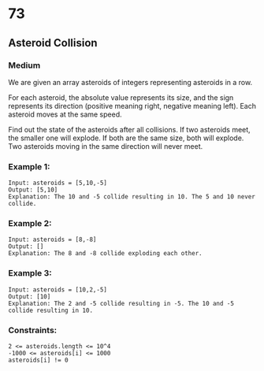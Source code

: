 # 73
## Asteroid Collision
### Medium

We are given an array asteroids of integers representing asteroids in a row.

For each asteroid, the absolute value represents its size, and the sign represents its direction (positive meaning right, negative meaning left). Each asteroid moves at the same speed.

Find out the state of the asteroids after all collisions. If two asteroids meet, the smaller one will explode. If both are the same size, both will explode. Two asteroids moving in the same direction will never meet. 

### Example 1:

    Input: asteroids = [5,10,-5]
    Output: [5,10]
    Explanation: The 10 and -5 collide resulting in 10. The 5 and 10 never collide.

### Example 2:

    Input: asteroids = [8,-8]
    Output: []
    Explanation: The 8 and -8 collide exploding each other.

### Example 3:

    Input: asteroids = [10,2,-5]
    Output: [10]
    Explanation: The 2 and -5 collide resulting in -5. The 10 and -5 collide resulting in 10.

### Constraints:

    2 <= asteroids.length <= 10^4
    -1000 <= asteroids[i] <= 1000
    asteroids[i] != 0
